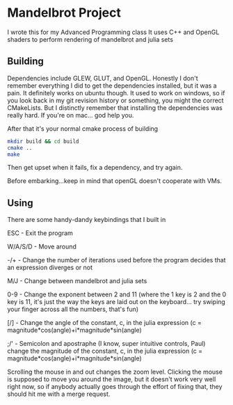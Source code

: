 # Mandelbrot Project

I wrote this for my Advanced Programming class
It uses C++ and OpenGL shaders to perform rendering of mandelbrot and julia sets 

## Building 

Dependencies include GLEW, GLUT, and OpenGL. Honestly I don't remember everything I did to get the dependencies installed, but it was a pain. It definitely works on ubuntu though. It used to work on windows, so if you look back in my git revision history or something, you might the correct CMakeLists. But I distinctly remember that installing the dependencies was really hard. 
If you're on mac... god help you. 

After that it's your normal cmake process of building
```bash
mkdir build && cd build
cmake ..
make 
```
Then get upset when it fails, fix a dependency, and try again. 

Before embarking...keep in mind that openGL doesn't cooperate with VMs.

## Using

There are some handy-dandy keybindings that I built in

ESC - Exit the program

W/A/S/D - Move around 

-/+ - Change the number of iterations used before the program decides that an expression diverges or not

M/J - Change between mandelbrot and julia sets

0-9 - Change the exponent between 2 and 11 (where the 1 key is 2 and the 0 key is 11, it's just the way the keys are laid out on the keyboard... try swiping your finger across all the numbers, that's fun)

[/] - Change the angle of the constant, c, in the julia expression (c = magnitude\*cos(angle)+i\*magnitude\*sin(angle)

;/' - Semicolon and apostraphe (I know, super intuitive controls, Paul) change the magnitude of the constant, c, in the julia expression (c = magnitude\*cos(angle)+i\*magnitude\*sin(angle)

Scrolling the mouse in and out changes the zoom level. Clicking the mouse is supposed to move you around the image, but it doesn't work very well right now, so if anybody actually goes through the effort of fixing that, they should hit me with a merge request. 
